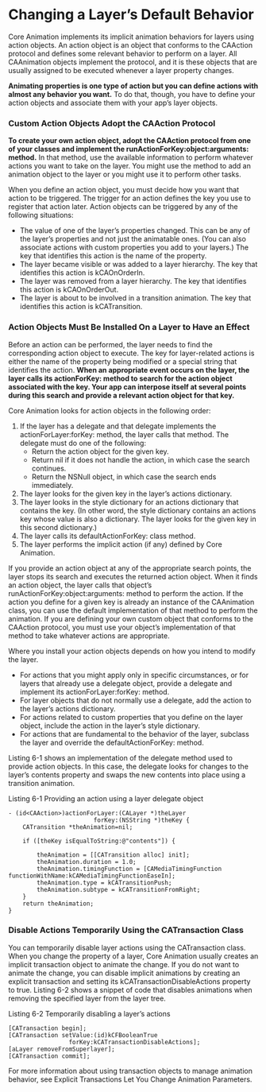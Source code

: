 # Changing a Layer’s Default Behavior

Core Animation implements its implicit animation behaviors for layers using action objects. An action object is an object that conforms to the CAAction protocol and defines some relevant behavior to perform on a layer. All CAAnimation objects implement the protocol, and it is these objects that are usually assigned to be executed whenever a layer property changes.

**Animating properties is one type of action but you can define actions with almost any behavior you want.** To do that, though, you have to define your action objects and associate them with your app’s layer objects.

### Custom Action Objects Adopt the CAAction Protocol

**To create your own action object, adopt the CAAction protocol from one of your classes and implement the runActionForKey:object:arguments: method.** In that method, use the available information to perform whatever actions you want to take on the layer. You might use the method to add an animation object to the layer or you might use it to perform other tasks.

When you define an action object, you must decide how you want that action to be triggered. The trigger for an action defines the key you use to register that action later. Action objects can be triggered by any of the following situations:

- The value of one of the layer’s properties changed. This can be any of the layer’s properties and not just the animatable ones. (You can also associate actions with custom properties you add to your layers.) The key that identifies this action is the name of the property.
- The layer became visible or was added to a layer hierarchy. The key that identifies this action is kCAOnOrderIn.
- The layer was removed from a layer hierarchy. The key that identifies this action is kCAOnOrderOut.
- The layer is about to be involved in a transition animation. The key that identifies this action is kCATransition.

### Action Objects Must Be Installed On a Layer to Have an Effect

Before an action can be performed, the layer needs to find the corresponding action object to execute. The key for layer-related actions is either the name of the property being modified or a special string that identifies the action. **When an appropriate event occurs on the layer, the layer calls its actionForKey: method to search for the action object associated with the key. Your app can interpose itself at several points during this search and provide a relevant action object for that key.**

Core Animation looks for action objects in the following order:

1. If the layer has a delegate and that delegate implements the actionForLayer:forKey: method, the layer calls that method. The delegate must do one of the following:
	- Return the action object for the given key.
	- Return nil if it does not handle the action, in which case the search continues.
	- Return the NSNull object, in which case the search ends immediately.
2. The layer looks for the given key in the layer’s actions dictionary.
3. The layer looks in the style dictionary for an actions dictionary that contains the key. (In other word, the style dictionary contains an actions key whose value is also a dictionary. The layer looks for the given key in this second dictionary.)
4. The layer calls its defaultActionForKey: class method.
5. The layer performs the implicit action (if any) defined by Core Animation.

If you provide an action object at any of the appropriate search points, the layer stops its search and executes the returned action object. When it finds an action object, the layer calls that object’s runActionForKey:object:arguments: method to perform the action. If the action you define for a given key is already an instance of the CAAnimation class, you can use the default implementation of that method to perform the animation. If you are defining your own custom object that conforms to the CAAction protocol, you must use your object’s implementation of that method to take whatever actions are appropriate.

Where you install your action objects depends on how you intend to modify the layer.

- For actions that you might apply only in specific circumstances, or for layers that already use a delegate object, provide a delegate and implement its actionForLayer:forKey: method.
- For layer objects that do not normally use a delegate, add the action to the layer’s actions dictionary.
- For actions related to custom properties that you define on the layer object, include the action in the layer’s style dictionary.
- For actions that are fundamental to the behavior of the layer, subclass the layer and override the defaultActionForKey: method.

Listing 6-1 shows an implementation of the delegate method used to provide action objects. In this case, the delegate looks for changes to the layer’s contents property and swaps the new contents into place using a transition animation.

Listing 6-1  Providing an action using a layer delegate object

```
- (id<CAAction>)actionForLayer:(CALayer *)theLayer
                        forKey:(NSString *)theKey {
    CATransition *theAnimation=nil;
 
    if ([theKey isEqualToString:@"contents"]) {
 
        theAnimation = [[CATransition alloc] init];
        theAnimation.duration = 1.0;
        theAnimation.timingFunction = [CAMediaTimingFunction functionWithName:kCAMediaTimingFunctionEaseIn];
        theAnimation.type = kCATransitionPush;
        theAnimation.subtype = kCATransitionFromRight;
    }
    return theAnimation;
}
```

### Disable Actions Temporarily Using the CATransaction Class

You can temporarily disable layer actions using the CATransaction class. When you change the property of a layer, Core Animation usually creates an implicit transaction object to animate the change. If you do not want to animate the change, you can disable implicit animations by creating an explicit transaction and setting its kCATransactionDisableActions property to true. Listing 6-2 shows a snippet of code that disables animations when removing the specified layer from the layer tree.

Listing 6-2  Temporarily disabling a layer’s actions

```
[CATransaction begin];
[CATransaction setValue:(id)kCFBooleanTrue
                 forKey:kCATransactionDisableActions];
[aLayer removeFromSuperlayer];
[CATransaction commit];
```

For more information about using transaction objects to manage animation behavior, see Explicit Transactions Let You Change Animation Parameters.